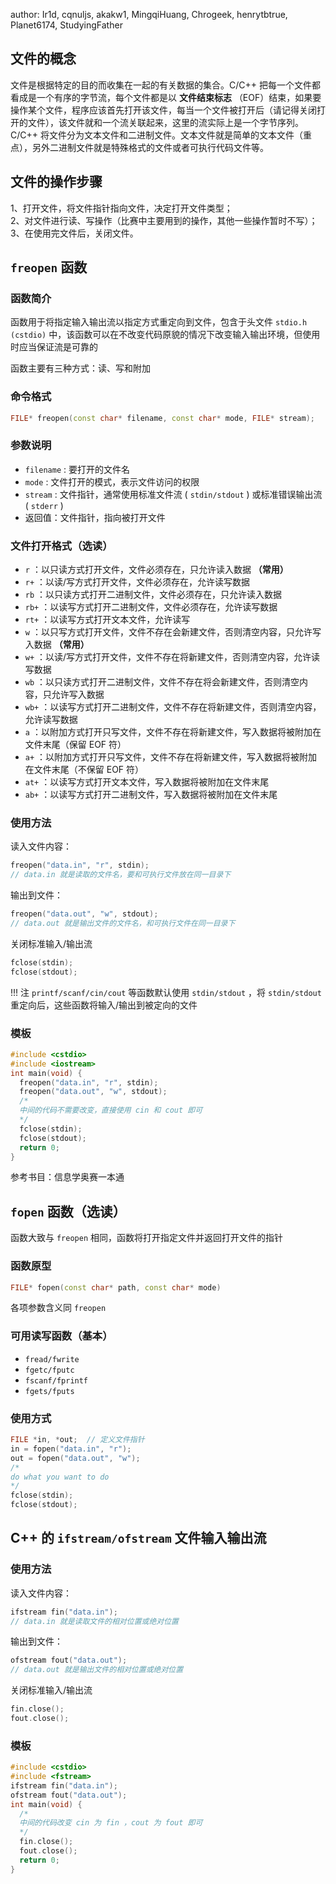 author: Ir1d, cqnuljs, akakw1, MingqiHuang, Chrogeek, henrytbtrue, Planet6174, StudyingFather

## 文件的概念

文件是根据特定的目的而收集在一起的有关数据的集合。C/C++ 把每一个文件都看成是一个有序的字节流，每个文件都是以 **文件结束标志** （EOF）结束，如果要操作某个文件，程序应该首先打开该文件，每当一个文件被打开后（请记得关闭打开的文件），该文件就和一个流关联起来，这里的流实际上是一个字节序列。  
C/C++ 将文件分为文本文件和二进制文件。文本文件就是简单的文本文件（重点），另外二进制文件就是特殊格式的文件或者可执行代码文件等。

## 文件的操作步骤

1、打开文件，将文件指针指向文件，决定打开文件类型；  
2、对文件进行读、写操作（比赛中主要用到的操作，其他一些操作暂时不写）；  
3、在使用完文件后，关闭文件。

##  `freopen` 函数

### 函数简介

函数用于将指定输入输出流以指定方式重定向到文件，包含于头文件 `stdio.h (cstdio)` 中，该函数可以在不改变代码原貌的情况下改变输入输出环境，但使用时应当保证流是可靠的

函数主要有三种方式：读、写和附加

### 命令格式

```cpp
FILE* freopen(const char* filename, const char* mode, FILE* stream);
```

### 参数说明

-    `filename` : 要打开的文件名
-    `mode` : 文件打开的模式，表示文件访问的权限
-    `stream` : 文件指针，通常使用标准文件流 ( `stdin/stdout` ) 或标准错误输出流 ( `stderr` )
-   返回值：文件指针，指向被打开文件

### 文件打开格式（选读）

-    `r` ：以只读方式打开文件，文件必须存在，只允许读入数据 **（常用）** 
-    `r+` ：以读/写方式打开文件，文件必须存在，允许读写数据
-    `rb` ：以只读方式打开二进制文件，文件必须存在，只允许读入数据
-    `rb+` ：以读写方式打开二进制文件，文件必须存在，允许读写数据
-    `rt+` ：以读写方式打开文本文件，允许读写
-    `w` ：以只写方式打开文件，文件不存在会新建文件，否则清空内容，只允许写入数据 **（常用）** 
-    `w+` ：以读/写方式打开文件，文件不存在将新建文件，否则清空内容，允许读写数据
-    `wb` ：以只读方式打开二进制文件，文件不存在将会新建文件，否则清空内容，只允许写入数据
-    `wb+` ：以读写方式打开二进制文件，文件不存在将新建文件，否则清空内容，允许读写数据
-    `a` ：以附加方式打开只写文件，文件不存在将新建文件，写入数据将被附加在文件末尾（保留 EOF 符）
-    `a+` ：以附加方式打开只写文件，文件不存在将新建文件，写入数据将被附加在文件末尾（不保留 EOF 符）
-    `at+` ：以读写方式打开文本文件，写入数据将被附加在文件末尾
-    `ab+` ：以读写方式打开二进制文件，写入数据将被附加在文件末尾

### 使用方法

读入文件内容：

```cpp
freopen("data.in", "r", stdin);
// data.in 就是读取的文件名，要和可执行文件放在同一目录下
```

输出到文件：

```cpp
freopen("data.out", "w", stdout);
// data.out 就是输出文件的文件名，和可执行文件在同一目录下
```

关闭标准输入/输出流

```cpp
fclose(stdin);
fclose(stdout);
```

!!! 注
    `printf/scanf/cin/cout` 等函数默认使用 `stdin/stdout` ，将 `stdin/stdout` 重定向后，这些函数将输入/输出到被定向的文件

### 模板

```cpp
#include <cstdio>
#include <iostream>
int main(void) {
  freopen("data.in", "r", stdin);
  freopen("data.out", "w", stdout);
  /*
  中间的代码不需要改变，直接使用 cin 和 cout 即可
  */
  fclose(stdin);
  fclose(stdout);
  return 0;
}
```

参考书目：信息学奥赛一本通

##  `fopen` 函数（选读）

函数大致与 `freopen` 相同，函数将打开指定文件并返回打开文件的指针

### 函数原型

```cpp
FILE* fopen(const char* path, const char* mode)
```

各项参数含义同 `freopen` 

### 可用读写函数（基本）

-    `fread/fwrite` 
-    `fgetc/fputc` 
-    `fscanf/fprintf` 
-    `fgets/fputs` 

### 使用方式

```cpp
FILE *in, *out;  // 定义文件指针
in = fopen("data.in", "r");
out = fopen("data.out", "w");
/*
do what you want to do
*/
fclose(stdin);
fclose(stdout);
```

## C++ 的 `ifstream/ofstream` 文件输入输出流

### 使用方法

读入文件内容：

```cpp
ifstream fin("data.in");
// data.in 就是读取文件的相对位置或绝对位置
```

输出到文件：

```cpp
ofstream fout("data.out");
// data.out 就是输出文件的相对位置或绝对位置
```

关闭标准输入/输出流

```cpp
fin.close();
fout.close();
```

### 模板

```cpp
#include <cstdio>
#include <fstream>
ifstream fin("data.in");
ofstream fout("data.out");
int main(void) {
  /*
  中间的代码改变 cin 为 fin ，cout 为 fout 即可
  */
  fin.close();
  fout.close();
  return 0;
}
```
